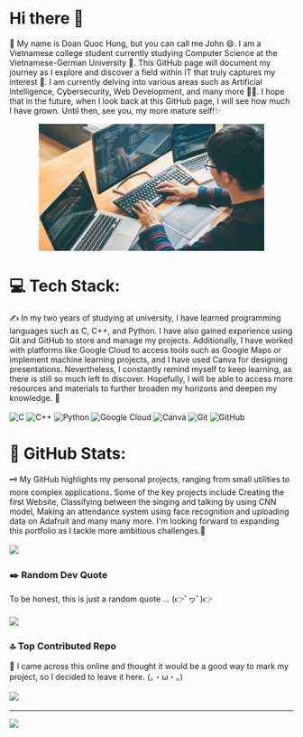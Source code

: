 # Hi there 👋
💫 My name is Doan Quoc Hung, but you can call me John 😄. I am a Vietnamese college student currently studying Computer Science at the Vietnamese-German University 🏫. This GitHub page will document my journey as I explore and discover a field within IT that truly captures my interest 🔭. I am currently delving into various areas such as Artificial Intelligence, Cybersecurity, Web Development, and many more 🧑‍💻. I hope that in the future, when I look back at this GitHub page, I will see how much I have grown. Until then, see you, my more mature self!✨ 
<div align="center">
  <img src="https://github.com/HungExplorer/HungExplorer/blob/main/Profile.jpg" alt="Image_Profile" width="400" />
</div>

# 💻 Tech Stack:
✍️ In my two years of studying at university, I have learned programming languages such as C, C++, and Python. I have also gained experience using Git and GitHub to store and manage my projects. Additionally, I have worked with platforms like Google Cloud to access tools such as Google Maps or implement machine learning projects, and I have used Canva for designing presentations. Nevertheless, I constantly remind myself to keep learning, as there is still so much left to discover. Hopefully, I will be able to access more resources and materials to further broaden my horizons and deepen my knowledge. 📓 </br> </br>
![C](https://img.shields.io/badge/c-%2300599C.svg?style=for-the-badge&logo=c&logoColor=white) ![C++](https://img.shields.io/badge/c++-%2300599C.svg?style=for-the-badge&logo=c%2B%2B&logoColor=white) ![Python](https://img.shields.io/badge/python-3670A0?style=for-the-badge&logo=python&logoColor=ffdd54) ![Google Cloud](https://img.shields.io/badge/GoogleCloud-%234285F4.svg?style=for-the-badge&logo=google-cloud&logoColor=white) ![Canva](https://img.shields.io/badge/Canva-%2300C4CC.svg?style=for-the-badge&logo=Canva&logoColor=white) ![Git](https://img.shields.io/badge/git-%23F05033.svg?style=for-the-badge&logo=git&logoColor=white) ![GitHub](https://img.shields.io/badge/github-%23121011.svg?style=for-the-badge&logo=github&logoColor=white)

# 📝 GitHub Stats:
🗝️ My GitHub highlights my personal projects, ranging from small utilities to more complex applications. Some of the key projects include Creating the first Website, Classifying between the singing and talking by using CNN model, Making an attendance system using face recognition and uploading data on Adafruit and many many more. I'm looking forward to expanding this portfolio as I tackle more ambitious challenges.🚩</br> </br>
![](https://github-readme-stats.vercel.app/api?username=HungExplorer&theme=radical&hide_border=false&include_all_commits=false&count_private=false)<br/>

### ✒️ Random Dev Quote
To be honest, this is just a random quote ... (👉ﾟヮﾟ)👉 </br> </br>
![](https://quotes-github-readme.vercel.app/api?type=horizontal&theme=radical)

### 🔝 Top Contributed Repo
🛜 I came across this online and thought it would be a good way to mark my project, so I decided to leave it here. (。・ω・。)
</br> </br>
![](https://github-contributor-stats.vercel.app/api?username=HungExplorer&limit=5&theme=radical&combine_all_yearly_contributions=true)

---
[![](https://visitcount.itsvg.in/api?id=HomieHung&icon=0&color=0)](https://visitcount.itsvg.in)
